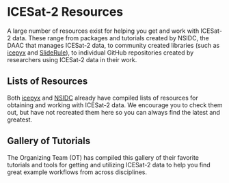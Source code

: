 # ICESat-2 Resources

A large number of resources exist for helping you get and work with ICESat-2 data.
These range from packages and tutorials created by NSIDC, the DAAC that manages ICESat-2 data,
to community created libraries (such as [icepyx](https://icepyx.readthedocs.io/en/latest/) and [SlideRule](https://slideruleearth.io/)),
to individual GitHub repositories created by researchers using ICESat-2 data in their work.

## Lists of Resources
Both [icepyx](https://icepyx.readthedocs.io/en/latest/community/resources.html) and [NSIDC](https://nsidc.org/data/icesat-2/tools) already have compiled lists of resources for obtaining and working with ICESat-2 data.
We encourage you to check them out, but have not recreated them here so you can always find the latest and greatest.

## Gallery of Tutorials
The Organizing Team (OT) has compiled this gallery of their favorite tutorials and tools for getting and utilizing ICESat-2 data to help you find great example workflows from across disciplines.

```{include} gallery.txt
```